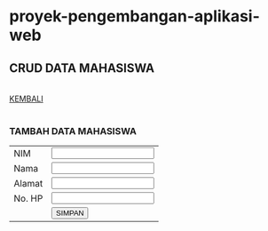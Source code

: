# proyek-pengembangan-aplikasi-web
<!DOCTYPE html>
<html>
<head>
<title>CRUD PHP dan MySQLi</title>
</head>
<body>
<h2>CRUD DATA MAHASISWA</h2>
<br/>
<a href="index.php">KEMBALI</a>
<br/>
<br/>
<h3>TAMBAH DATA MAHASISWA</h3>
<form method="post" action="proses.php">
<table>
<tr>
<td>NIM</td>
<td><input type="text" name="nim"></td>
</tr>
<tr>
<td>Nama</td>
<td><input type="text" name="nama"></td>
</tr>
<tr>
<td>Alamat</td>
<td><input type="text" name="alamat"></td>
</tr>
<tr>
<td>No. HP</td>
<td><input type="text" name="hp"></td>
</tr>
<tr>
<td></td>
<td> <input type="submit" value="SIMPAN"></td>
</tr>
</table>
</form>
</body>
</html>
